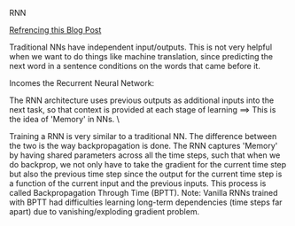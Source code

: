 RNN

[Refrencing this Blog Post](http://www.wildml.com/2015/09/recurrent-neural-networks-tutorial-part-1-introduction-to-rnns/)

Traditional NNs have independent input/outputs. This is not very helpful when we want to do things like machine 
translation, since predicting the next word in a sentence conditions on the words that came before it.

Incomes the Recurrent Neural Network:

The RNN architecture uses previous outputs as additional inputs into the next task, so that context is provided
at each stage of learning ==> This is the idea of 'Memory' in NNs. \

Training a RNN is very similar to a traditional NN. The difference between the two is the way backpropagation
is done. The RNN captures 'Memory' by having shared parameters across all the time steps, such that when we do
backprop, we not only have to take the gradient for the current time step but also the previous time step since
the output for the current time step is a function of the current input and the previous inputs. This process is
called Backpropagation Through Time (BPTT).
Note: 
Vanilla RNNs trained with BPTT had difficulties learning long-term dependencies (time steps far apart) due to 
vanishing/exploding gradient problem.
